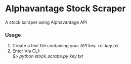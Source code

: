 # Alphavantage Stock Scraper
A stock scraper using Alphavantage API

### Usage

1. Create a text file containing your API key. 
	i.e. *key.txt*
2. Enter Via CLI:  
	*$> python stock_scrape.py key.txt*
